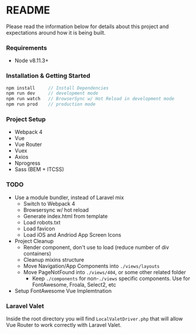 # README #
Please read the information below for details about this project and expectations 
around how it is being built.

### Requirements
* Node v8.11.3+

### Installation & Getting Started
```js
npm install     // Install Dependencies
npm run dev     // development mode
npm run watch   // BrowserSync w/ Hot Reload in development mode
npm run prod    // production mode
```

### Project Setup
* Webpack 4
* Vue
* Vue Router
* Vuex
* Axios
* Nprogress
* Sass (BEM + ITCSS)

### TODO
* Use a module bundler, instead of Laravel mix
    * Switch to Webpack 4
    * Browsersync w/ hot reload
    * Generate index.html from template
    * Load robots.txt
    * Load favicon
    * Load iOS and Andriod App Screen Icons
* Project Cleanup
    * Render component, don't use <router-view> to load (reduce number of div containers)
    * Cleanup mixins structure
    * Move Navigation/App Components into `./views/layouts`
    * Move PageNotFound into `./views/404`, or some other related folder
        * Keep `./components` for non-`./views` specific components. Use for FontAwesome, Froala, Select2, etc
* Setup FontAwesome Vue Implemtnation
    
### Laravel Valet
Inside the root directory you will find `LocalValetDriver.php` that will allow Vue Router to work correctly with Laravel Valet.  
